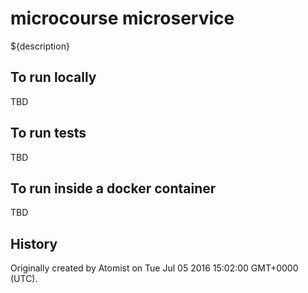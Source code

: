 microcourse microservice
===========================

${description}

To run locally
--------------

TBD

To run tests
------------

TBD

To run inside a docker container
--------------------------------

TBD

History
-------

Originally created by Atomist on Tue Jul 05 2016 15:02:00 GMT+0000 (UTC).
